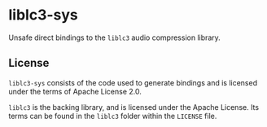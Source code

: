 # liblc3-sys

Unsafe direct bindings to the `liblc3` audio compression library.

## License

`liblc3-sys` consists of the code used to generate bindings and is licensed under the terms of Apache License 2.0.

`liblc3` is the backing library, and is licensed under the Apache License. Its terms can be found in the
`liblc3` folder within the `LICENSE` file.
